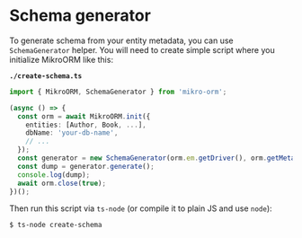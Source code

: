 ---
---

# Schema generator

To generate schema from your entity metadata, you can use `SchemaGenerator`
helper. You will need to create simple script where you initialize MikroORM
like this:

**`./create-schema.ts`**

```typescript
import { MikroORM, SchemaGenerator } from 'mikro-orm';

(async () => {
  const orm = await MikroORM.init({
    entities: [Author, Book, ...],
    dbName: 'your-db-name',
    // ...
  });
  const generator = new SchemaGenerator(orm.em.getDriver(), orm.getMetadata());
  const dump = generator.generate();
  console.log(dump);
  await orm.close(true);
})();
```

Then run this script via `ts-node` (or compile it to plain JS and use `node`):

```bash
$ ts-node create-schema
```
